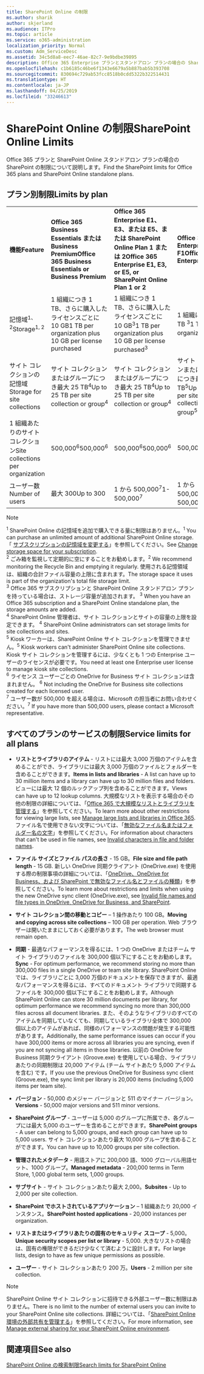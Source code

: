```yaml
---
title: SharePoint Online の制限
ms.author: sharik
author: skjerland
ms.audience: ITPro
ms.topic: article
ms.service: o365-administration
localization_priority: Normal
ms.custom: Adm_ServiceDesc
ms.assetid: 34c5d8a8-eec7-46ae-82c7-9e9bdbe39895
description: Office 365 Enterprise プランとスタンドアロン プランの場合の SharePoint Online の制限について説明します。
ms.openlocfilehash: c1b6185c46be6f1343e6679a5b887bab5b393708
ms.sourcegitcommit: 830694c729ab53fcc8518b0cdd5322b322514431
ms.translationtype: HT
ms.contentlocale: ja-JP
ms.lasthandoff: 04/25/2019
ms.locfileid: "33246613"
---
```

# <a name="sharepoint-online-limits"></a><span data-ttu-id="9fd20-103">SharePoint Online の制限</span><span class="sxs-lookup"><span data-stu-id="9fd20-103">SharePoint Online Limits</span></span>

<span data-ttu-id="9fd20-104">Office 365 プランと SharePoint Online スタンドアロン プランの場合の SharePoint の制限について説明します。</span><span class="sxs-lookup"><span data-stu-id="9fd20-104">Find the SharePoint limits for Office 365 plans and SharePoint Online standalone plans.</span></span>
  
## <a name="limits-by-plan"></a><span data-ttu-id="9fd20-105">プラン別制限</span><span class="sxs-lookup"><span data-stu-id="9fd20-105">Limits by plan</span></span>

|||||
|:-----|:-----|:-----|:-----|
|<span data-ttu-id="9fd20-106">**機能**</span><span class="sxs-lookup"><span data-stu-id="9fd20-106">**Feature**</span></span> <br/> |<span data-ttu-id="9fd20-107">**Office 365 Business Essentials または Business Premium**</span><span class="sxs-lookup"><span data-stu-id="9fd20-107">**Office 365 Business Essentials or Business Premium**</span></span> <br/> |<span data-ttu-id="9fd20-108">**Office 365 Enterprise E1、E3、または E5、または SharePoint Online Plan 1 または 2**</span><span class="sxs-lookup"><span data-stu-id="9fd20-108">**Office 365 Enterprise E1, E3, or E5, or SharePoint Online Plan 1 or 2**</span></span> <br/> | <span data-ttu-id="9fd20-109">**Office 365 Enterprise F1**</span><span class="sxs-lookup"><span data-stu-id="9fd20-109">**Office 365 Enterprise F1**</span></span> <br/> |
|<span data-ttu-id="9fd20-110">記憶域<sup>1、2</sup></span><span class="sxs-lookup"><span data-stu-id="9fd20-110">Storage<sup>1, 2</sup></span></span> <br/> |<span data-ttu-id="9fd20-111">1 組織につき 1 TB、さらに購入したライセンスごとに 10 GB</span><span class="sxs-lookup"><span data-stu-id="9fd20-111">1 TB per organization plus 10 GB per license purchased</span></span>  <br/> |<span data-ttu-id="9fd20-112">1 組織につき 1 TB、さらに購入したライセンスごとに 10 GB<sup>3</sup></span><span class="sxs-lookup"><span data-stu-id="9fd20-112">1 TB per organization plus 10 GB per license purchased<sup>3</sup></span></span> <br/> |<span data-ttu-id="9fd20-113">1 組織につき 1 TB <sup>3</sup></span><span class="sxs-lookup"><span data-stu-id="9fd20-113">1 TB per organization <sup>3</sup></span></span> <br/> |
|<span data-ttu-id="9fd20-114">サイト コレクションの記憶域</span><span class="sxs-lookup"><span data-stu-id="9fd20-114">Storage for site collections</span></span>  <br/> |<span data-ttu-id="9fd20-115">サイト コレクションまたはグループにつき最大 25 TB<sup>4</sup></span><span class="sxs-lookup"><span data-stu-id="9fd20-115">Up to 25 TB per site collection or group<sup>4</sup></span></span> <br/> |<span data-ttu-id="9fd20-116">サイト コレクションまたはグループにつき最大 25 TB<sup>4</sup></span><span class="sxs-lookup"><span data-stu-id="9fd20-116">Up to 25 TB per site collection or group<sup>4</sup></span></span> <br/> |<span data-ttu-id="9fd20-117">サイト コレクションまたはグループにつき最大 25 TB<sup>5</sup></span><span class="sxs-lookup"><span data-stu-id="9fd20-117">Up to 25 TB per site collection or group<sup>5</sup></span></span> <br/> |
|<span data-ttu-id="9fd20-118">1 組織あたりのサイト コレクション</span><span class="sxs-lookup"><span data-stu-id="9fd20-118">Site collections per organization</span></span>  <br/> |<span data-ttu-id="9fd20-119">500,000<sup>6</sup></span><span class="sxs-lookup"><span data-stu-id="9fd20-119">500,000<sup>6</sup></span></span> <br/> |<span data-ttu-id="9fd20-120">500,000<sup>6</sup></span><span class="sxs-lookup"><span data-stu-id="9fd20-120">500,000<sup>6</sup></span></span> <br/> |<span data-ttu-id="9fd20-121">500,000</span><span class="sxs-lookup"><span data-stu-id="9fd20-121">500,000</span></span><br/> |
|<span data-ttu-id="9fd20-122">ユーザー数</span><span class="sxs-lookup"><span data-stu-id="9fd20-122">Number of users</span></span>  <br/> |<span data-ttu-id="9fd20-123">最大 300</span><span class="sxs-lookup"><span data-stu-id="9fd20-123">Up to 300</span></span>  <br/> |<span data-ttu-id="9fd20-124">1 から 500,000<sup>7</sup></span><span class="sxs-lookup"><span data-stu-id="9fd20-124">1- 500,000<sup>7</sup></span></span> <br/> |<span data-ttu-id="9fd20-125">1 から 500,000<sup>7</sup></span><span class="sxs-lookup"><span data-stu-id="9fd20-125">1- 500,000<sup>7</sup></span></span> <br/> |
   
> [!NOTE]
> <span data-ttu-id="9fd20-126"><sup>1</sup> SharePoint Online の記憶域を追加で購入できる量に制限はありません。</span><span class="sxs-lookup"><span data-stu-id="9fd20-126"><sup>1</sup> You can purchase an unlimited amount of additional SharePoint Online storage.</span></span> <span data-ttu-id="9fd20-127">「 [サブスクリプションの記憶域を変更する](https://support.office.com/article/96EA3533-DE64-4B01-839A-C560875A662C)」を参照してください。</span><span class="sxs-lookup"><span data-stu-id="9fd20-127">See [Change storage space for your subscription](https://support.office.com/article/96EA3533-DE64-4B01-839A-C560875A662C).</span></span> 
<br/><span data-ttu-id="9fd20-128"><sup>2</sup> ごみ箱を監視して定期的に空にすることをお勧めします。</span><span class="sxs-lookup"><span data-stu-id="9fd20-128"><sup>2</sup> We recommend monitoring the Recycle Bin and emptying it regularly.</span></span> <span data-ttu-id="9fd20-129">使用される記憶領域は、組織の合計ファイル容量の上限に含まれます。</span><span class="sxs-lookup"><span data-stu-id="9fd20-129">The storage space it uses is part of the organization's total file storage limit.</span></span> 
<br/> <span data-ttu-id="9fd20-p103"><sup>3</sup> Office 365 サブスクリプションと SharePoint Online スタンドアロン プランを持っている場合は、ストレージ容量が追加されます。 </span><span class="sxs-lookup"><span data-stu-id="9fd20-p103"><sup>3</sup> When you have an Office 365 subscription and a SharePoint Online standalone plan, the storage amounts are added. </span></span><br/><span data-ttu-id="9fd20-p104"><sup>4</sup> SharePoint Online 管理者は、サイト コレクションとサイトの容量の上限を設定できます。 </span><span class="sxs-lookup"><span data-stu-id="9fd20-p104"><sup>4</sup> SharePoint Online administrators can set storage limits for site collections and sites. </span></span><br/> <span data-ttu-id="9fd20-132"><sup>5</sup> Kiosk ワーカーは、SharePoint Online サイト コレクションを管理できません。</span><span class="sxs-lookup"><span data-stu-id="9fd20-132"><sup>5</sup> Kiosk workers can't administer SharePoint Online site collections.</span></span> <span data-ttu-id="9fd20-133">Kiosk サイト コレクションを管理するには、少なくとも 1 つの Enterprise ユーザーのライセンスが必要です。</span><span class="sxs-lookup"><span data-stu-id="9fd20-133">You need at least one Enterprise user license to manage kiosk site collections.</span></span> 
<br/> <span data-ttu-id="9fd20-p106"><sup>6</sup> ライセンス ユーザーごとの OneDrive for Business サイト コレクションは含まれません。 </span><span class="sxs-lookup"><span data-stu-id="9fd20-p106"><sup>6</sup> Not including the OneDrive for Business site collections created for each licensed user. </span></span><br/><span data-ttu-id="9fd20-135"><sup>7</sup> ユーザー数が 500,000 を超える場合は、Microsoft の担当者にお問い合わせください。</span><span class="sxs-lookup"><span data-stu-id="9fd20-135"><sup>7</sup> If you have more than 500,000 users, please contact a Microsoft representative.</span></span> 
  

  
## <a name="service-limits-for-all-plans"></a><span data-ttu-id="9fd20-136">すべてのプランのサービスの制限</span><span class="sxs-lookup"><span data-stu-id="9fd20-136">Service limits for all plans</span></span>

- <span data-ttu-id="9fd20-137">**リストとライブラリのアイテム** - リストには最大 3,000 万個のアイテムを含めることができ、ライブラリには最大 3,000 万個のファイルとフォルダーを含めることができます。</span><span class="sxs-lookup"><span data-stu-id="9fd20-137">**Items in lists and libraries** - A list can have up to 30 million items and a library can have up to 30 million files and folders.</span></span> <span data-ttu-id="9fd20-138">ビューには最大 12 個のルックアップ列を含めることができます。</span><span class="sxs-lookup"><span data-stu-id="9fd20-138">Views can have up to 12 lookup columns.</span></span> <span data-ttu-id="9fd20-139">大規模なリストを表示する場合のその他の制限の詳細については、「[Office 365 で大規模なリストとライブラリを管理する](https://support.office.com/article/b4038448-ec0e-49b7-b853-679d3d8fb784)」を参照してください。</span><span class="sxs-lookup"><span data-stu-id="9fd20-139">To learn more about other restrictions for viewing large lists, see [Manage large lists and libraries in Office 365](https://support.office.com/article/b4038448-ec0e-49b7-b853-679d3d8fb784).</span></span> <span data-ttu-id="9fd20-140">ファイル名で使用できない文字については、「[無効なファイル名またはフォルダー名の文字](https://support.office.com/article/64883a5d-228e-48f5-b3d2-eb39e07630fa)」を参照してください。</span><span class="sxs-lookup"><span data-stu-id="9fd20-140">For information about characters that can't be used in file names, see [Invalid characters in file and folder names](https://support.office.com/article/64883a5d-228e-48f5-b3d2-eb39e07630fa).</span></span>

- <span data-ttu-id="9fd20-141">**ファイル サイズとファイル パスの長さ** - 15 GB。</span><span class="sxs-lookup"><span data-stu-id="9fd20-141">**File size and file path length** - 15 GB.</span></span> <span data-ttu-id="9fd20-142">新しい OneDrive 同期クライアント (OneDrive.exe) を使用する際の制限事項の詳細については、「[OneDrive、OneDrive for Business、および SharePoint で無効なファイル名とファイルの種類](https://support.office.com/article/64883a5d-228e-48f5-b3d2-eb39e07630fa)」を参照してください。</span><span class="sxs-lookup"><span data-stu-id="9fd20-142">To learn more about restrictions and limits when using the new OneDrive sync client (OneDrive.exe), see [Invalid file names and file types in OneDrive, OneDrive for Business, and SharePoint](https://support.office.com/article/64883a5d-228e-48f5-b3d2-eb39e07630fa).</span></span>

- <span data-ttu-id="9fd20-143">**サイト コレクション間の移動とコピー** – 1 操作あたり 100 GB。</span><span class="sxs-lookup"><span data-stu-id="9fd20-143">**Moving and copying across site collections** – 100 GB per operation.</span></span> <span data-ttu-id="9fd20-144">Web ブラウザーは開いたままにしておく必要があります。</span><span class="sxs-lookup"><span data-stu-id="9fd20-144">The web browser must remain open.</span></span>

- <span data-ttu-id="9fd20-145">**同期** - 最適なパフォーマンスを得るには、1 つの OneDrive またはチーム サイト ライブラリのファイルを 300,000 個以下にすることをお勧めします。</span><span class="sxs-lookup"><span data-stu-id="9fd20-145">**Sync** - For optimum performance, we recommend storing no more than 300,000 files in a single OneDrive or team site library.</span></span> <span data-ttu-id="9fd20-146">SharePoint Online では、ライブラリごとに 3,000 万個のドキュメントを保存できますが、最適なパフォーマンスを得るには、すべてのドキュメント ライブラリで同期するファイルを 300,000 個以下にすることをお勧めします。</span><span class="sxs-lookup"><span data-stu-id="9fd20-146">Although SharePoint Online can store 30 million documents per library, for optimum performance we recommend syncing no more than 300,000 files across all document libraries.</span></span> <span data-ttu-id="9fd20-147">また、そのようなライブラリのすべてのアイテムを同期していなくても、同期しているライブラリ全体で 300,000 個以上のアイテムがあれば、同様のパフォーマンスの問題が発生する可能性があります。</span><span class="sxs-lookup"><span data-stu-id="9fd20-147">Additionally, the same performance issues can occur if you have 300,000 items or more across all libraries you are syncing, even if you are not syncing all items in those libraries.</span></span> <span data-ttu-id="9fd20-148">以前の OneDrive for Business 同期クライアント (Groove.exe) を使用している場合、ライブラリあたりの同期制限は 20,000 アイテム (チーム サイトあたり 5,000 アイテムを含む) です。</span><span class="sxs-lookup"><span data-stu-id="9fd20-148">If you use the previous OneDrive for Business sync client (Groove.exe), the sync limit per library is 20,000 items (including 5,000 items per team site).</span></span>

- <span data-ttu-id="9fd20-149">**バージョン** - 50,000 のメジャー バージョンと 511 のマイナー バージョン。</span><span class="sxs-lookup"><span data-stu-id="9fd20-149">**Versions** - 50,000 major versions and 511 minor versions.</span></span>

- <span data-ttu-id="9fd20-150">**SharePoint グループ** - ユーザーは 5,000 のグループに所属でき、各グループには最大 5,000 のユーザーを含めることができます。</span><span class="sxs-lookup"><span data-stu-id="9fd20-150">**SharePoint groups** - A user can belong to 5,000 groups, and each group can have up to 5,000 users.</span></span> <span data-ttu-id="9fd20-151">サイト コレクションあたり最大 10,000 グループを含めることができます。</span><span class="sxs-lookup"><span data-stu-id="9fd20-151">You can have up to 10,000 groups per site collection.</span></span>

- <span data-ttu-id="9fd20-152">**管理されたメタデータ** - 用語ストアに 200,000 語、1000 グローバル用語セット、1000 グループ。</span><span class="sxs-lookup"><span data-stu-id="9fd20-152">**Managed metadata** - 200,000 terms in Term Store, 1,000 global term sets, 1,000 groups.</span></span>

- <span data-ttu-id="9fd20-153">**サブサイト** - サイト コレクションあたり最大 2,000。</span><span class="sxs-lookup"><span data-stu-id="9fd20-153">**Subsites** - Up to 2,000 per site collection.</span></span>

- <span data-ttu-id="9fd20-154">**SharePoint でホストされているアプリケーション** – 1 組織あたり 20,000 インスタンス。</span><span class="sxs-lookup"><span data-stu-id="9fd20-154">**SharePoint hosted applications** - 20,000 instances per organization.</span></span>

- <span data-ttu-id="9fd20-155">**リストまたはライブラリあたりの固有のセキュリティ スコープ** - 5,000。</span><span class="sxs-lookup"><span data-stu-id="9fd20-155">**Unique security scopes per list or library** - 5,000.</span></span> <span data-ttu-id="9fd20-156">大きなリストの場合は、固有の権限ができるだけ少なくて済むように設計します。</span><span class="sxs-lookup"><span data-stu-id="9fd20-156">For large lists, design to have as few unique permissions as possible.</span></span>

- <span data-ttu-id="9fd20-157">**ユーザー** - サイト コレクションあたり 200 万。</span><span class="sxs-lookup"><span data-stu-id="9fd20-157">**Users** - 2 million per site collection.</span></span>

> [!NOTE]
> <span data-ttu-id="9fd20-158">SharePoint Online サイト コレクションに招待できる外部ユーザー数に制限はありません。</span><span class="sxs-lookup"><span data-stu-id="9fd20-158">There is no limit to the number of external users you can invite to your SharePoint Online site collections.</span></span> <span data-ttu-id="9fd20-159">詳細については、「[SharePoint Online 環境の外部共有を管理する](/sharepoint/external-sharing-overview)」を参照してください。</span><span class="sxs-lookup"><span data-stu-id="9fd20-159">For more information, see [Manage external sharing for your SharePoint Online environment](/sharepoint/external-sharing-overview).</span></span>

## <a name="see-also"></a><span data-ttu-id="9fd20-160">関連項目</span><span class="sxs-lookup"><span data-stu-id="9fd20-160">See also</span></span>

[<span data-ttu-id="9fd20-161">SharePoint Online の検索制限</span><span class="sxs-lookup"><span data-stu-id="9fd20-161">Search limits for SharePoint Online</span></span>](/sharepoint/search-limits)